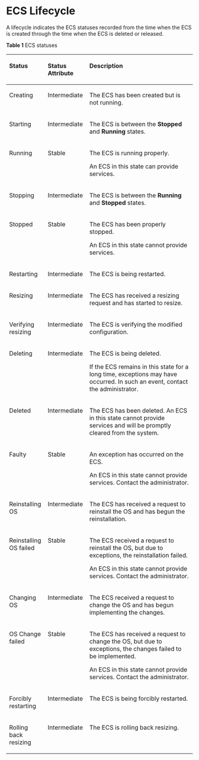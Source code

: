 # ECS Lifecycle<a name="EN-US_TOPIC_0140323150"></a>

A lifecycle indicates the ECS statuses recorded from the time when the ECS is created through the time when the ECS is deleted or released.

**Table  1**  ECS statuses

<a name="table198821178160"></a>
<table><thead align="left"><tr id="row31891630195029"><th class="cellrowborder" valign="top" width="20.669135149431366%" id="mcps1.2.4.1.1"><p id="p33085243195029"><a name="p33085243195029"></a><a name="p33085243195029"></a>Status</p>
</th>
<th class="cellrowborder" valign="top" width="22.322137000793443%" id="mcps1.2.4.1.2"><p id="p62659045195029"><a name="p62659045195029"></a><a name="p62659045195029"></a>Status Attribute</p>
</th>
<th class="cellrowborder" valign="top" width="57.008727849775184%" id="mcps1.2.4.1.3"><p id="p42217875195029"><a name="p42217875195029"></a><a name="p42217875195029"></a>Description</p>
</th>
</tr>
</thead>
<tbody><tr id="row64204718195029"><td class="cellrowborder" valign="top" width="20.669135149431366%" headers="mcps1.2.4.1.1 "><p id="p33199645195029"><a name="p33199645195029"></a><a name="p33199645195029"></a>Creating</p>
</td>
<td class="cellrowborder" valign="top" width="22.322137000793443%" headers="mcps1.2.4.1.2 "><p id="p4816713195029"><a name="p4816713195029"></a><a name="p4816713195029"></a>Intermediate</p>
</td>
<td class="cellrowborder" valign="top" width="57.008727849775184%" headers="mcps1.2.4.1.3 "><p id="p11928492203457"><a name="p11928492203457"></a><a name="p11928492203457"></a>The ECS has been created but is not running.</p>
</td>
</tr>
<tr id="row47440894105334"><td class="cellrowborder" valign="top" width="20.669135149431366%" headers="mcps1.2.4.1.1 "><p id="p19016076105357"><a name="p19016076105357"></a><a name="p19016076105357"></a>Starting</p>
</td>
<td class="cellrowborder" valign="top" width="22.322137000793443%" headers="mcps1.2.4.1.2 "><p id="p63907192105357"><a name="p63907192105357"></a><a name="p63907192105357"></a>Intermediate</p>
</td>
<td class="cellrowborder" valign="top" width="57.008727849775184%" headers="mcps1.2.4.1.3 "><p id="p9100060105357"><a name="p9100060105357"></a><a name="p9100060105357"></a>The ECS is between the <strong id="b842352706103424"><a name="b842352706103424"></a><a name="b842352706103424"></a>Stopped</strong> and <strong id="b842352706103427"><a name="b842352706103427"></a><a name="b842352706103427"></a>Running</strong> states.</p>
</td>
</tr>
<tr id="row32093542195029"><td class="cellrowborder" valign="top" width="20.669135149431366%" headers="mcps1.2.4.1.1 "><p id="p49440133195029"><a name="p49440133195029"></a><a name="p49440133195029"></a>Running</p>
</td>
<td class="cellrowborder" valign="top" width="22.322137000793443%" headers="mcps1.2.4.1.2 "><p id="p45227832195029"><a name="p45227832195029"></a><a name="p45227832195029"></a>Stable</p>
</td>
<td class="cellrowborder" valign="top" width="57.008727849775184%" headers="mcps1.2.4.1.3 "><p id="p57478049203527"><a name="p57478049203527"></a><a name="p57478049203527"></a>The ECS is running properly.</p>
<p id="p39575784195029"><a name="p39575784195029"></a><a name="p39575784195029"></a>An ECS in this state can provide services.</p>
</td>
</tr>
<tr id="row21015765105421"><td class="cellrowborder" valign="top" width="20.669135149431366%" headers="mcps1.2.4.1.1 "><p id="p2951922105435"><a name="p2951922105435"></a><a name="p2951922105435"></a>Stopping</p>
</td>
<td class="cellrowborder" valign="top" width="22.322137000793443%" headers="mcps1.2.4.1.2 "><p id="p37779111105435"><a name="p37779111105435"></a><a name="p37779111105435"></a>Intermediate</p>
</td>
<td class="cellrowborder" valign="top" width="57.008727849775184%" headers="mcps1.2.4.1.3 "><p id="p40209165105435"><a name="p40209165105435"></a><a name="p40209165105435"></a>The ECS is between the <strong id="b857403626"><a name="b857403626"></a><a name="b857403626"></a>Running</strong> and <strong id="b1245309347"><a name="b1245309347"></a><a name="b1245309347"></a>Stopped</strong> states.</p>
</td>
</tr>
<tr id="row20637738195029"><td class="cellrowborder" valign="top" width="20.669135149431366%" headers="mcps1.2.4.1.1 "><p id="p61044063195029"><a name="p61044063195029"></a><a name="p61044063195029"></a>Stopped</p>
</td>
<td class="cellrowborder" valign="top" width="22.322137000793443%" headers="mcps1.2.4.1.2 "><p id="p45622085195029"><a name="p45622085195029"></a><a name="p45622085195029"></a>Stable</p>
</td>
<td class="cellrowborder" valign="top" width="57.008727849775184%" headers="mcps1.2.4.1.3 "><p id="p19889388203530"><a name="p19889388203530"></a><a name="p19889388203530"></a>The ECS has been properly stopped.</p>
<p id="p4401411195029"><a name="p4401411195029"></a><a name="p4401411195029"></a>An ECS in this state cannot provide services.</p>
</td>
</tr>
<tr id="row39612707195029"><td class="cellrowborder" valign="top" width="20.669135149431366%" headers="mcps1.2.4.1.1 "><p id="p54512730195029"><a name="p54512730195029"></a><a name="p54512730195029"></a>Restarting</p>
</td>
<td class="cellrowborder" valign="top" width="22.322137000793443%" headers="mcps1.2.4.1.2 "><p id="p53454972195029"><a name="p53454972195029"></a><a name="p53454972195029"></a>Intermediate</p>
</td>
<td class="cellrowborder" valign="top" width="57.008727849775184%" headers="mcps1.2.4.1.3 "><p id="p52330452203536"><a name="p52330452203536"></a><a name="p52330452203536"></a>The ECS is being restarted.</p>
</td>
</tr>
<tr id="row45533970195029"><td class="cellrowborder" valign="top" width="20.669135149431366%" headers="mcps1.2.4.1.1 "><p id="p64372963195029"><a name="p64372963195029"></a><a name="p64372963195029"></a>Resizing</p>
</td>
<td class="cellrowborder" valign="top" width="22.322137000793443%" headers="mcps1.2.4.1.2 "><p id="p46827516195029"><a name="p46827516195029"></a><a name="p46827516195029"></a>Intermediate</p>
</td>
<td class="cellrowborder" valign="top" width="57.008727849775184%" headers="mcps1.2.4.1.3 "><p id="p18520823203547"><a name="p18520823203547"></a><a name="p18520823203547"></a>The ECS has received a resizing request and has started to resize.</p>
</td>
</tr>
<tr id="row45956925195029"><td class="cellrowborder" valign="top" width="20.669135149431366%" headers="mcps1.2.4.1.1 "><p id="p31523443195029"><a name="p31523443195029"></a><a name="p31523443195029"></a>Verifying resizing</p>
</td>
<td class="cellrowborder" valign="top" width="22.322137000793443%" headers="mcps1.2.4.1.2 "><p id="p3262061195029"><a name="p3262061195029"></a><a name="p3262061195029"></a>Intermediate</p>
</td>
<td class="cellrowborder" valign="top" width="57.008727849775184%" headers="mcps1.2.4.1.3 "><p id="p13207388203629"><a name="p13207388203629"></a><a name="p13207388203629"></a>The ECS is verifying the modified configuration.</p>
</td>
</tr>
<tr id="row39752192105447"><td class="cellrowborder" valign="top" width="20.669135149431366%" headers="mcps1.2.4.1.1 "><p id="p3921202210551"><a name="p3921202210551"></a><a name="p3921202210551"></a>Deleting</p>
</td>
<td class="cellrowborder" valign="top" width="22.322137000793443%" headers="mcps1.2.4.1.2 "><p id="p2205719010551"><a name="p2205719010551"></a><a name="p2205719010551"></a>Intermediate</p>
</td>
<td class="cellrowborder" valign="top" width="57.008727849775184%" headers="mcps1.2.4.1.3 "><p id="p4180197510551"><a name="p4180197510551"></a><a name="p4180197510551"></a>The ECS is being deleted.</p>
<p id="p4067345910551"><a name="p4067345910551"></a><a name="p4067345910551"></a>If the ECS remains in this state for a long time, exceptions may have occurred. In such an event, contact the administrator.</p>
</td>
</tr>
<tr id="row29232435195029"><td class="cellrowborder" valign="top" width="20.669135149431366%" headers="mcps1.2.4.1.1 "><p id="p19017031195029"><a name="p19017031195029"></a><a name="p19017031195029"></a>Deleted</p>
</td>
<td class="cellrowborder" valign="top" width="22.322137000793443%" headers="mcps1.2.4.1.2 "><p id="p63984572195029"><a name="p63984572195029"></a><a name="p63984572195029"></a>Intermediate</p>
</td>
<td class="cellrowborder" valign="top" width="57.008727849775184%" headers="mcps1.2.4.1.3 "><p id="p15367866195029"><a name="p15367866195029"></a><a name="p15367866195029"></a>The ECS has been deleted. An ECS in this state cannot provide services and will be promptly cleared from the system.</p>
</td>
</tr>
<tr id="row4093067195029"><td class="cellrowborder" valign="top" width="20.669135149431366%" headers="mcps1.2.4.1.1 "><p id="p63103016195029"><a name="p63103016195029"></a><a name="p63103016195029"></a>Faulty</p>
</td>
<td class="cellrowborder" valign="top" width="22.322137000793443%" headers="mcps1.2.4.1.2 "><p id="p11070690195029"><a name="p11070690195029"></a><a name="p11070690195029"></a>Stable</p>
</td>
<td class="cellrowborder" valign="top" width="57.008727849775184%" headers="mcps1.2.4.1.3 "><p id="p52961886203752"><a name="p52961886203752"></a><a name="p52961886203752"></a>An exception has occurred on the ECS.</p>
<p id="p24310688195029"><a name="p24310688195029"></a><a name="p24310688195029"></a>An ECS in this state cannot provide services. Contact the administrator.</p>
</td>
</tr>
<tr id="row2110602622730"><td class="cellrowborder" valign="top" width="20.669135149431366%" headers="mcps1.2.4.1.1 "><p id="p5573650922730"><a name="p5573650922730"></a><a name="p5573650922730"></a>Reinstalling OS</p>
</td>
<td class="cellrowborder" valign="top" width="22.322137000793443%" headers="mcps1.2.4.1.2 "><p id="p1836339522730"><a name="p1836339522730"></a><a name="p1836339522730"></a>Intermediate</p>
</td>
<td class="cellrowborder" valign="top" width="57.008727849775184%" headers="mcps1.2.4.1.3 "><p id="p4576066522929"><a name="p4576066522929"></a><a name="p4576066522929"></a>The ECS has received a request to reinstall the OS and has begun the reinstallation.</p>
</td>
</tr>
<tr id="row2185704722730"><td class="cellrowborder" valign="top" width="20.669135149431366%" headers="mcps1.2.4.1.1 "><p id="p6249570022730"><a name="p6249570022730"></a><a name="p6249570022730"></a>Reinstalling OS failed</p>
</td>
<td class="cellrowborder" valign="top" width="22.322137000793443%" headers="mcps1.2.4.1.2 "><p id="p2898696322730"><a name="p2898696322730"></a><a name="p2898696322730"></a>Stable</p>
</td>
<td class="cellrowborder" valign="top" width="57.008727849775184%" headers="mcps1.2.4.1.3 "><p id="p6164988522950"><a name="p6164988522950"></a><a name="p6164988522950"></a>The ECS received a request to reinstall the OS, but due to exceptions, the reinstallation failed.</p>
<p id="p1797806122950"><a name="p1797806122950"></a><a name="p1797806122950"></a>An ECS in this state cannot provide services. Contact the administrator.</p>
</td>
</tr>
<tr id="row54080092153753"><td class="cellrowborder" valign="top" width="20.669135149431366%" headers="mcps1.2.4.1.1 "><p id="p16958788153753"><a name="p16958788153753"></a><a name="p16958788153753"></a>Changing OS</p>
</td>
<td class="cellrowborder" valign="top" width="22.322137000793443%" headers="mcps1.2.4.1.2 "><p id="p31484596153753"><a name="p31484596153753"></a><a name="p31484596153753"></a>Intermediate</p>
</td>
<td class="cellrowborder" valign="top" width="57.008727849775184%" headers="mcps1.2.4.1.3 "><p id="p3579210015402"><a name="p3579210015402"></a><a name="p3579210015402"></a>The ECS received a request to change the OS and has begun implementing the changes.</p>
</td>
</tr>
<tr id="row33994049153753"><td class="cellrowborder" valign="top" width="20.669135149431366%" headers="mcps1.2.4.1.1 "><p id="p37510992153753"><a name="p37510992153753"></a><a name="p37510992153753"></a>OS Change failed</p>
</td>
<td class="cellrowborder" valign="top" width="22.322137000793443%" headers="mcps1.2.4.1.2 "><p id="p18491498153753"><a name="p18491498153753"></a><a name="p18491498153753"></a>Stable</p>
</td>
<td class="cellrowborder" valign="top" width="57.008727849775184%" headers="mcps1.2.4.1.3 "><p id="p51539590154026"><a name="p51539590154026"></a><a name="p51539590154026"></a>The ECS has received a request to change the OS, but due to exceptions, the changes failed to be implemented.</p>
<p id="p61203130154026"><a name="p61203130154026"></a><a name="p61203130154026"></a>An ECS in this state cannot provide services. Contact the administrator.</p>
</td>
</tr>
<tr id="row5468053522730"><td class="cellrowborder" valign="top" width="20.669135149431366%" headers="mcps1.2.4.1.1 "><p id="p2236276722730"><a name="p2236276722730"></a><a name="p2236276722730"></a>Forcibly restarting</p>
</td>
<td class="cellrowborder" valign="top" width="22.322137000793443%" headers="mcps1.2.4.1.2 "><p id="p6655366422730"><a name="p6655366422730"></a><a name="p6655366422730"></a>Intermediate</p>
</td>
<td class="cellrowborder" valign="top" width="57.008727849775184%" headers="mcps1.2.4.1.3 "><p id="p4698147522103"><a name="p4698147522103"></a><a name="p4698147522103"></a>The ECS is being forcibly restarted.</p>
</td>
</tr>
<tr id="row397906322730"><td class="cellrowborder" valign="top" width="20.669135149431366%" headers="mcps1.2.4.1.1 "><p id="p3581157122730"><a name="p3581157122730"></a><a name="p3581157122730"></a>Rolling back resizing</p>
</td>
<td class="cellrowborder" valign="top" width="22.322137000793443%" headers="mcps1.2.4.1.2 "><p id="p1505612922730"><a name="p1505612922730"></a><a name="p1505612922730"></a>Intermediate</p>
</td>
<td class="cellrowborder" valign="top" width="57.008727849775184%" headers="mcps1.2.4.1.3 "><p id="p23060354221011"><a name="p23060354221011"></a><a name="p23060354221011"></a>The ECS is rolling back resizing.</p>
</td>
</tr>
</tbody>
</table>

